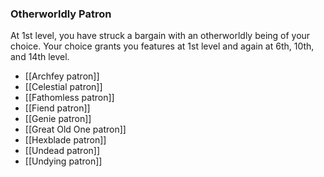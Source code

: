 ### Otherworldly Patron

At 1st level, you have struck a bargain with an otherworldly being of your choice. Your choice grants you features at 1st level and again at 6th, 10th, and 14th level.

- [[Archfey patron]]
- [[Celestial patron]]
- [[Fathomless patron]]
- [[Fiend patron]]
- [[Genie patron]]
- [[Great Old One patron]]
- [[Hexblade patron]]
- [[Undead patron]]
- [[Undying patron]]


